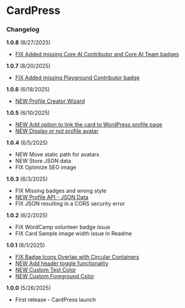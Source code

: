 # CardPress

### Changelog

**1.0.8** (8/27/2025)
- [FIX Added missing Core AI Contributor and Core AI Team badges](https://github.com/donini/wp-profiles-card/issues/23)

**1.0.7** (8/20/2025)
- [FIX Added missing Playground Contributor badge](https://github.com/donini/wp-profiles-card/issues/21)

**1.0.6** (6/18/2025)

- [NEW Profile Creator Wizard](https://github.com/donini/wp-profiles-card/issues/19)

**1.0.5** (6/10/2025)

- [NEW Add option to link the card to WordPress profile page](https://github.com/donini/wp-profiles-card/issues/11)
- [NEW Display or not profile avatar](https://github.com/donini/wp-profiles-card/issues/3)

**1.0.4** (6/5/2025)

- NEW Move static path for avatars
- NEW Store JSON data
- FIX Optimize SEO image

**1.0.3** (6/3/2025)

- FIX Missing badges and wrong style
- [NEW Profile API - JSON Data](https://github.com/donini/wp-profiles-card/issues/12)
- FIX JSON resulting in a CORS security error

**1.0.2** (6/2/2025)

- FIX WordCamp volunteer badge issue 
- FIX Card Sample image width issue in Readme

**1.0.1** (6/1/2025)

- [FIX Badge Icons Overlap with Circular Containers](https://github.com/donini/wp-profiles-card/pull/6)
- [NEW Add header toggle functionality](https://github.com/donini/wp-profiles-card/pull/8)
- [NEW Custom Text Color](https://github.com/donini/wp-profiles-card/issues/1)
- [NEW Custom Foreground Color](https://github.com/donini/wp-profiles-card/issues/2)

**1.0.0** (5/26/2025)
- First release - CardPress launch